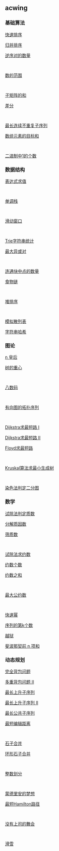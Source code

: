 ## acwing

### 基础算法

[快速排序](https://www.acwing.com/problem/content/787/)

[归并排序](https://www.acwing.com/problem/content/789/)

[逆序对的数量](https://www.acwing.com/problem/content/790/)

$~$

[数的范围](https://www.acwing.com/problem/content/791/)

$~$

[子矩阵的和](https://www.acwing.com/problem/content/798/)

[差分](https://www.acwing.com/problem/content/799/)

$~$

[最长连续不重复子序列](https://www.acwing.com/problem/content/801/)

[数组元素的目标和](https://www.acwing.com/problem/content/802/)

$~$

[二进制中1的个数](https://www.acwing.com/problem/content/803/)

### 数据结构

[表达式求值](https://www.acwing.com/problem/content/3305/)

$~$

[单调栈](https://www.acwing.com/problem/content/832/)

$~$

[滑动窗口](https://www.acwing.com/problem/content/156/)

$~$

[Trie字符串统计](https://www.acwing.com/problem/content/837/)

[最大异或对](https://www.acwing.com/problem/content/145/)

$~$

[连通块中点的数量](https://www.acwing.com/problem/content/839/)

[食物链](https://www.acwing.com/problem/content/242/)

$~$

[堆排序](https://www.acwing.com/problem/content/840/)

$~$

[模拟散列表](https://www.acwing.com/problem/content/842/)

[字符串哈希](https://www.acwing.com/problem/content/843/)

### 图论

[n 皇后](https://www.acwing.com/problem/content/845/)

[树的重心](https://www.acwing.com/problem/content/848/)

$~$

[八数码](https://www.acwing.com/problem/content/847/)

$~$

[有向图的拓扑序列](https://www.acwing.com/problem/content/850/)

$~$

[Dijkstra求最短路 I](https://www.acwing.com/problem/content/851/)

[Dijkstra求最短路 II](https://www.acwing.com/problem/content/852/)

[Floyd求最短路](https://www.acwing.com/problem/content/856/)

$~$

[Kruskal算法求最小生成树](https://www.acwing.com/problem/content/861/)

$~$

[染色法判定二分图](https://www.acwing.com/problem/content/862/)

### 数学

[试除法判定质数](https://www.acwing.com/problem/content/868/)

[分解质因数](https://www.acwing.com/problem/content/869/)

[筛质数](https://www.acwing.com/problem/content/870/)

$~$

[试除法求约数](https://www.acwing.com/problem/content/871/)

[约数个数](https://www.acwing.com/problem/content/872/)

[约数之和](https://www.acwing.com/problem/content/873/)

$~$

[最大公约数](https://www.acwing.com/problem/content/874/)

$~$

[快速幂](https://www.acwing.com/problem/content/877/)

[序列的第k个数](https://www.acwing.com/problem/content/1291/)

[越狱](https://www.acwing.com/problem/content/1292/)

[斐波那契前 n 项和](https://www.acwing.com/problem/content/1305/)

### 动态规划

[完全背包问题](https://www.acwing.com/problem/content/3/)

[多重背包问题 II](https://www.acwing.com/problem/content/5/)

[最长上升子序列](https://www.acwing.com/problem/content/897/)

[最长上升子序列 II](https://www.acwing.com/problem/content/898/)

[最长公共子序列](https://www.acwing.com/problem/content/899/)

[最短编辑距离](https://www.acwing.com/problem/content/904/)

$~$

[石子合并](https://www.acwing.com/problem/content/284/)

[环形石子合并](https://www.acwing.com/problem/content/1070/)

$~$

[整数划分](https://www.acwing.com/problem/content/902/)

$~$

[蒙德里安的梦想](https://www.acwing.com/problem/content/293/)

[最短Hamilton路径](https://www.acwing.com/problem/content/93/)

$~$

[没有上司的舞会](https://www.acwing.com/problem/content/287/)

$~$

[滑雪](https://www.acwing.com/problem/content/903/)

